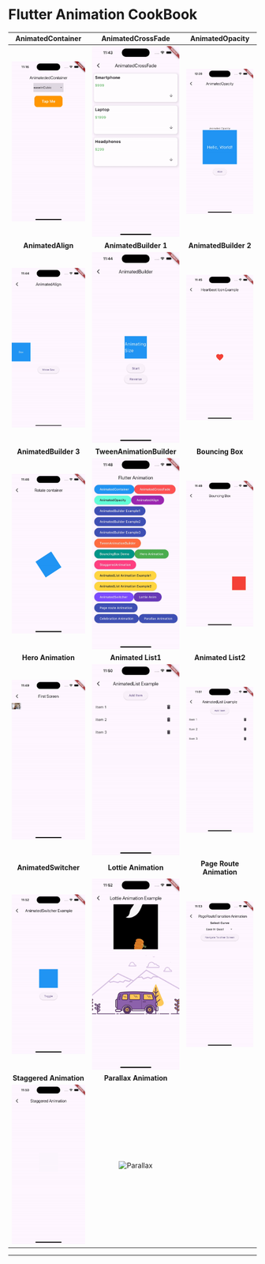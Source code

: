 # Flutter Animation CookBook

| **AnimatedContainer** | **AnimatedCrossFade** | **AnimatedOpacity** |
|:----------------------:|:--------------------:|:------------------:|
| ![AnimatedContainer](https://github.com/sanjaydraws/Flutter-animation-cookbook/blob/main/screenshots/animated_container.gif) | ![AnimatedCrossFade](https://github.com/sanjaydraws/Flutter-animation-cookbook/blob/main/screenshots/animated_cross_fade.gif) | ![AnimatedOpacity](https://github.com/sanjaydraws/Flutter-animation-cookbook/blob/main/screenshots/animated_opcity_anim.gif) |
| **AnimatedAlign**      | **AnimatedBuilder 1** | **AnimatedBuilder 2** |
| ![AnimatedAlign 2](https://github.com/sanjaydraws/Flutter-animation-cookbook/blob/main/screenshots/animated_align.gif) | ![AnimatedBuilder 1](https://github.com/sanjaydraws/Flutter-animation-cookbook/blob/main/screenshots/animated_builder1.gif) | ![AnimatedBuilder 2](https://github.com/sanjaydraws/Flutter-animation-cookbook/blob/main/screenshots/animated_builder2.gif) |
| **AnimatedBuilder 3** | **TweenAnimationBuilder** | **Bouncing Box** |
| ![AnimatedBuilder 3](https://github.com/sanjaydraws/Flutter-animation-cookbook/blob/main/screenshots/animated_builder3.gif) | ![TweenAnimation](https://github.com/sanjaydraws/Flutter-animation-cookbook/blob/main/screenshots/tween_animation.gif) | ![Bouncing Box](https://github.com/sanjaydraws/Flutter-animation-cookbook/blob/main/screenshots/bouncing_box.gif) |
| **Hero Animation**     | **Animated List1** | **Animated List2** |
| ![Hero Animation](https://github.com/sanjaydraws/Flutter-animation-cookbook/blob/main/screenshots/hero_animationgif.gif) | ![Animated List](https://github.com/sanjaydraws/Flutter-animation-cookbook/blob/main/screenshots/animated_list_anim1.gif) |  ![Animated List](https://github.com/sanjaydraws/Flutter-animation-cookbook/blob/main/screenshots/animated_list_anim2.gif) |
| **AnimatedSwitcher**   | **Lottie Animation** | **Page Route Animation** |
| ![AnimatedSwitcher](https://github.com/sanjaydraws/Flutter-animation-cookbook/blob/main/screenshots/animated_switcher.gif) | ![Lottie Animation](https://github.com/sanjaydraws/Flutter-animation-cookbook/blob/main/screenshots/lottie_anim.gif) | ![Page Route](https://github.com/sanjaydraws/Flutter-animation-cookbook/blob/main/screenshots/page_route_anim.gif) |
|  **Staggered Animation** | **Parallax Animation** |                     |
| ![Parallax](https://github.com/sanjaydraws/Flutter-animation-cookbook/blob/main/screenshots/staggered_anim.gif)  | ![Parallax](https://github.com/sanjaydraws/Flutter-animation-cookbook/blob/main/screenshots/parallax_anim.gif)  |                    |

---
